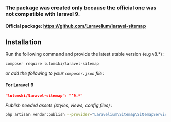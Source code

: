 ### **The package was created only because the official one was not compatible with laravel 9.**

#### Official package: https://github.com/Laravelium/laravel-sitemap

## Installation

Run the following command and provide the latest stable version (e.g v8.\*) :

```bash
composer require lutomski/laravel-sitemap
```

*or add the following to your `composer.json` file :*

#### For Laravel 9
```json
"lutomski/laravel-sitemap": "^9.*"
```

*Publish needed assets (styles, views, config files) :*

```bash
php artisan vendor:publish --provider="Laravelium\Sitemap\SitemapServiceProvider"
```
